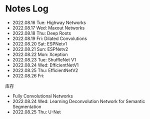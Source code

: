 # Notes Log

* 2022.08.16 Tue: Highway Networks
* 2022.08.17 Wed: Maxout Networks
* 2022.08.18 Thu: Deep Roots
* 2022.08.19 Fri: Dilated Convolutions
* 2022.08.20 Sat: ESPNetv1
* 2022.08.21 Sun: ESPNetv2
* 2022.08.22 Mon: Xception
* 2022.08.23 Tue: ShuffleNet V1
* 2022.08.24 Wed: EfficientNetV1
* 2022.08.25 Thu: EfficientNetV2
* 2022.08.26 Fri: 

库存
* Fully Convolutional Networks
* 2022.08.24 Wed: Learning Deconvolution Network for Semantic Segmentation
* 2022.08.25 Thu: U-Net

